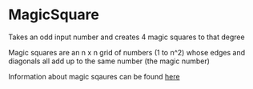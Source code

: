 # MagicSquare
Takes an odd input number and creates 4 magic squares to that degree

Magic squares are an n x n grid of numbers (1 to n^2) whose edges and diagonals all add up to the same number (the magic number)

Information about magic sqaures can be found [here](https://en.wikipedia.org/wiki/Magic_square)
